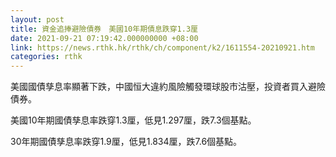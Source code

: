 ```yaml
---
layout: post
title: 資金追捧避險債券　美國10年期債息跌穿1.3厘
date: 2021-09-21 07:19:42.000000000 +08:00
link: https://news.rthk.hk/rthk/ch/component/k2/1611554-20210921.htm
categories: rthk
---
```


美國國債孳息率顯著下跌，中國恒大違約風險觸發環球股市沽壓，投資者買入避險債券。

美國10年期國債孳息率跌穿1.3厘，低見1.297厘，跌7.3個基點。

30年期國債孳息率跌穿1.9厘，低見1.834厘，跌7.6個基點。
